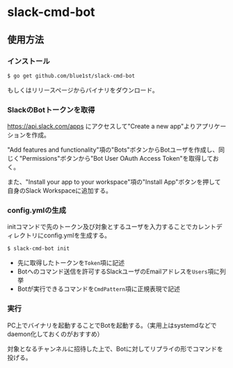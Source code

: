 # slack-cmd-bot

## 使用方法

### インストール

```bash
$ go get github.com/blue1st/slack-cmd-bot 
```

もしくはリリースページからバイナリをダウンロード。

### SlackのBotトークンを取得

https://api.slack.com/apps にアクセスして"Create a new app"よりアプリケーションを作成。

"Add features and functionality"項の"Bots"ボタンからBotユーザを作成し、同じく"Permissions"ボタンから"Bot User OAuth Access Token"を取得しておく。

また、"Install your app to your workspace"項の"Install App"ボタンを押して自身のSlack Workspaceに追加する。

### config.ymlの生成

initコマンドで先のトークン及び対象とするユーザを入力することでカレントディレクトリにconfig.ymlを生成する。
 
```bash
$ slack-cmd-bot init
```

* 先に取得したトークンを`Token`項に記述
* Botへのコマンド送信を許可するSlackユーザのEmailアドレスを`Users`項に列挙
* Botが実行できるコマンドを`CmdPattern`項に正規表現で記述

### 実行

PC上でバイナリを起動することでBotを起動する。（実用上はsystemdなどでdaemon化しておくのがおすすめ）

対象となるチャンネルに招待した上で、Botに対してリプライの形でコマンドを投げる。
